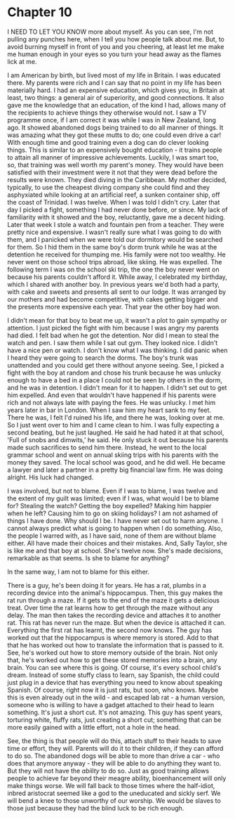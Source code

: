 
# Chapter 10 

<span class="firstLetter">I</span> NEED TO LET YOU KNOW more about myself. As you can see, I'm not pulling any punches here, when I tell you how people talk about me. But, to avoid burning myself in front of you and you cheering, at least let me make me human enough in your eyes so you turn your head away as the flames lick at me.

I am American by birth, but lived most of my life in Britain. I was educated there. My parents were rich and I can say that no point in my life has been materially hard. I had an expensive education, which gives you, in Britain at least, two things: a general air of superiority, and good connections. It also gave me the knowledge that an education, of the kind I had, allows many of the recipients to achieve things they otherwise would not. I saw a TV programme once, if I am correct it was while I was in New Zealand, long ago. It showed abandoned dogs being trained to do all manner of things. It was amazing what they got these mutts to do; one could even drive a car! With enough time and good training even a dog can do clever looking things. This is similar to an expensively bought education - it trains people to attain all manner of impressive achievements. Luckily, I was smart too, so, that training was well worth my parent's money. They would have been satisfied with their investment were it not that they were dead before the results were known. They died diving in the Caribbean. My mother decided, typically, to use the cheapest diving company she could find and they asphyxiated while looking at an artificial reef, a sunken container ship, off the coast of Trinidad. I was twelve. When I was told I didn't cry. Later that day I picked a fight, something I had never done before, or since. My lack of familiarity with it showed and the boy, reluctantly, gave me a decent hiding. Later that week I stole a watch and fountain pen from a teacher. They were pretty nice and expensive. I wasn't really sure what I was going to do with them, and I panicked when we were told our dormitory would be searched for them. So I hid them in the same boy's dorm trunk while he was at the detention he received for thumping me. His family were not too wealthy. He never went on those school trips abroad, like skiing. He was expelled. The following term I was on the school ski trip, the one the boy never went on because his parents couldn't afford it. While away, I celebrated my birthday, which I shared with another boy. In previous years we'd both had a party, with cake and sweets and presents all sent to our lodge. It was arranged by our mothers and had become competitive, with cakes getting bigger and the presents more expensive each year. That year the other boy had won.

I didn't mean for that boy to beat me up, it wasn't a plot to gain sympathy or attention. I just picked the fight with him because I was angry my parents had died. I felt bad when he got the detention. Nor did I mean to steal the watch and pen. I saw them while I sat out gym. They looked nice. I didn't have a nice pen or watch. I don't know what I was thinking. I did panic when I heard they were going to search the dorms. The boy's trunk was unattended and you could get there without anyone seeing. See, I picked a fight with the boy at random and chose his trunk because he was unlucky enough to have a bed in a place I could not be seen by others in the dorm, and he was in detention. I didn't mean for it to happen. I didn't set out to get him expelled. And even that wouldn't have happened if his parents were rich and not always late with paying the fees. He was unlucky. I met him years later in bar in London. When I saw him my heart sank to my feet. There he was, I felt I'd ruined his life, and there he was, looking over at me. So I just went over to him and I came clean to him. I was fully expecting a second beating, but he just laughed. He said he had hated it at that school, 'Full of snobs and dimwits,' he said. He only stuck it out because his parents made such sacrifices to send him there. Instead, he went to the local grammar school and went on annual skiing trips with his parents with the money they saved. The local school was good, and he did well. He became a lawyer and later a partner in a pretty big financial law firm. He was doing alright. His luck had changed.

I was involved, but not to blame. Even if I was to blame, I was twelve and the extent of my guilt was limited; even if I was, what would I be to blame for? Stealing the watch? Getting the boy expelled? Making him happier when he left? Causing him to go on skiing holidays? I am not ashamed of things I have done. Why should I be. I have never set out to harm anyone. I cannot always predict what is going to happen when I do something. Also, the people I warred with, as I have said, none of them are without blame either. All have made their choices and their mistakes. And, Sally Taylor, she is like me and that boy at school. She's twelve now. She's made decisions, remarkable as that seems. Is she to blame for anything?

In the same way, I am not to blame for this either.

There is a guy, he's been doing it for years. He has a rat, plumbs in a recording device into the animal's hippocampus. Then, this guy makes the rat run through a maze. If it gets to the end of the maze it gets a delicious treat. Over time the rat learns how to get through the maze without any delay. The man then takes the recording device and attaches it to another rat. This rat has never run the maze. But when the device is attached it can. Everything the first rat has learnt, the second now knows. The guy has worked out that the hippocampus is where memory is stored. Add to that that he has worked out how to translate the information that is passed to it. See, he's worked out how to store memory outside of the brain. Not only that, he's worked out how to get these stored memories into a brain, any brain. You can see where this is going. Of course, it's every school child's dream. Instead of some stuffy class to learn, say Spanish, the child could just plug in a device that has everything you need to know about speaking Spanish. Of course, right now it is just rats, but soon, who knows. Maybe this is even already out in the wild - and escaped lab rat - a human version, someone who is willing to have a gadget attached to their head to learn something. It's just a short cut. It's not amazing. This guy has spent years, torturing white, fluffy rats, just creating a short cut; something that can be more easily gained with a little effort, not a hole in the head.

See, the thing is that people will do this, attach stuff to their heads to save time or effort, they will. Parents will do it to their children, if they can afford to do so. The abandoned dogs will be able to more than drive a car - who does that anymore anyway - they will be able to do anything they want to. But they will not have the *ability* to do so. Just as good training allows people to achieve far beyond their meagre ability, bioenhancement will only make things worse. We will fall back to those times where the half-idiot, inbred aristocrat seemed like a god to the uneducated and sickly serf. We will bend a knee to those unworthy of our worship. We would be slaves to those just because they had the blind luck to be rich enough.


